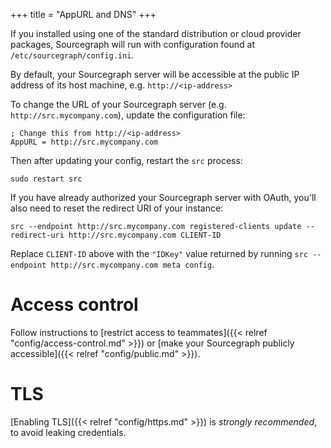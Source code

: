 +++
title = "AppURL and DNS"
+++

If you installed using one of the standard distribution or cloud provider packages,
Sourcegraph will run with configuration found at `/etc/sourcegraph/config.ini`.

By default, your Sourcegraph server will be accessible at the public IP address of its
host machine, e.g. `http://<ip-address>`

To change the URL of your Sourcegraph server (e.g. `http://src.mycompany.com`),
update the configuration file:

```
; Change this from http://<ip-address>
AppURL = http://src.mycompany.com
```

Then after updating your config, restart the `src` process:

```
sudo restart src
```

If you have already authorized your Sourcegraph server with OAuth, you'll also
need to reset the redirect URI of your instance:

```
src --endpoint http://src.mycompany.com registered-clients update --redirect-uri http://src.mycompany.com CLIENT-ID
```

Replace `CLIENT-ID` above with the `"IDKey"` value returned by running
`src --endpoint http://src.mycompany.com meta config`.

# Access control

Follow instructions to [restrict access to teammates]({{< relref "config/access-control.md" >}})
or [make your Sourcegraph publicly accessible]({{< relref "config/public.md" >}}).

# TLS

[Enabling TLS]({{< relref "config/https.md" >}}) is *strongly recommended*,
to avoid leaking credentials.
